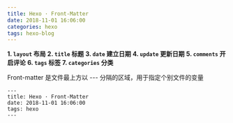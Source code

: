 ```yaml
---
title: Hexo · Front-Matter
date: 2018-11-01 16:06:00
categories: hexo
tags: hexo-blog
---
```


**1. `layout` 布局**
**2. `title` 标题**
**3. `date` 建立日期**
**4. `update` 更新日期**
**5. `comments` 开启评论**
**6. `tags` 标签**
**7. `categories` 分类** 

<!-- more -->

Front-matter 是文件最上方以 --- 分隔的区域，用于指定个别文件的变量

```
---
title: Hexo · Front-Matter
date: 2018-11-01 16:06:00
tags: hexo
---
```
